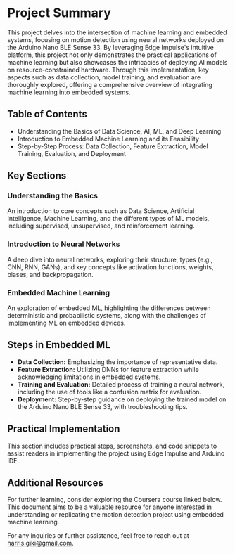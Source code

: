 <h1>Project Summary</h1>
<p>
This project delves into the intersection of machine learning and embedded systems, focusing on motion detection using neural networks deployed on the Arduino Nano BLE Sense 33. By leveraging Edge Impulse's intuitive platform, this project not only demonstrates the practical applications of machine learning but also showcases the intricacies of deploying AI models on resource-constrained hardware. Through this implementation, key aspects such as data collection, model training, and evaluation are thoroughly explored, offering a comprehensive overview of integrating machine learning into embedded systems.
</p>

<h2>Table of Contents</h2>
<ul>
  <li>Understanding the Basics of Data Science, AI, ML, and Deep Learning</li>
  <li>Introduction to Embedded Machine Learning and its Feasibility</li>
  <li>Step-by-Step Process: Data Collection, Feature Extraction, Model Training, Evaluation, and Deployment</li>
</ul>

<h2>Key Sections</h2>

<h3>Understanding the Basics</h3>
<p>
An introduction to core concepts such as Data Science, Artificial Intelligence, Machine Learning, and the different types of ML models, including supervised, unsupervised, and reinforcement learning.
</p>

<h3>Introduction to Neural Networks</h3>
<p>
A deep dive into neural networks, exploring their structure, types (e.g., CNN, RNN, GANs), and key concepts like activation functions, weights, biases, and backpropagation.
</p>

<h3>Embedded Machine Learning</h3>
<p>
An exploration of embedded ML, highlighting the differences between deterministic and probabilistic systems, along with the challenges of implementing ML on embedded devices.
</p>

<h2>Steps in Embedded ML</h2>
<ul>
  <li><strong>Data Collection:</strong> Emphasizing the importance of representative data.</li>
  <li><strong>Feature Extraction:</strong> Utilizing DNNs for feature extraction while acknowledging limitations in embedded systems.</li>
  <li><strong>Training and Evaluation:</strong> Detailed process of training a neural network, including the use of tools like a confusion matrix for evaluation.</li>
  <li><strong>Deployment:</strong> Step-by-step guidance on deploying the trained model on the Arduino Nano BLE Sense 33, with troubleshooting tips.</li>
</ul>

<h2>Practical Implementation</h2>
<p>
This section includes practical steps, screenshots, and code snippets to assist readers in implementing the project using Edge Impulse and Arduino IDE.
</p>

<h2>Additional Resources</h2>
<p>
For further learning, consider exploring the Coursera course linked below. This document aims to be a valuable resource for anyone interested in understanding or replicating the motion detection project using embedded machine learning.
</p>

<p>
For any inquiries or further assistance, feel free to reach out at <a href="mailto:harris.giki@gmail.com">harris.giki@gmail.com</a>.
</p>
